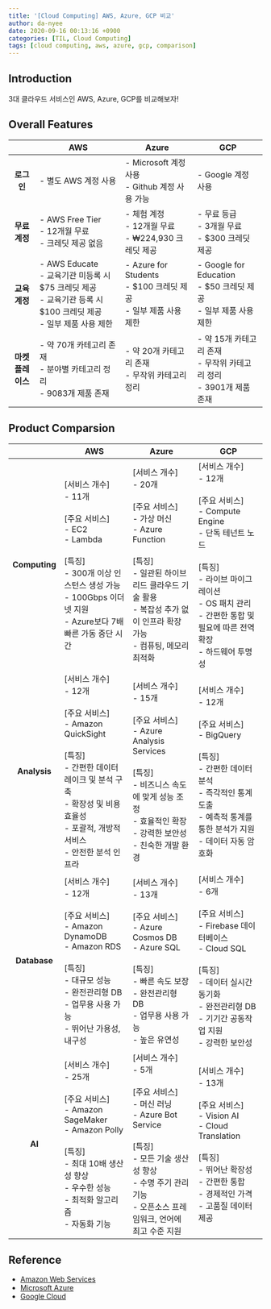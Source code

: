 ```yaml
---
title: '[Cloud Computing] AWS, Azure, GCP 비교'
author: da-nyee
date: 2020-09-16 00:13:16 +0900
categories: [TIL, Cloud Computing]
tags: [cloud computing, aws, azure, gcp, comparison]
---
```


## Introduction

3대 클라우드 서비스인 AWS, Azure, GCP를 비교해보자!

## Overall Features

|                             |<center>AWS</center>|<center>Azure</center>|<center>GCP</center>|
|-----------------------------|--------------------|----------------------|--------------------|
|<center><b>로그인</b></center>|- 별도 AWS 계정 사용|- Microsoft 계정 사용<br/>- Github 계정 사용 가능|- Google 계정 사용|
|<center><b>무료 계정</b></center>|- AWS Free Tier<br/>- 12개월 무료<br/>- 크레딧 제공 없음|- 체험 계정<br/>- 12개월 무료<br/>- ₩224,930 크레딧 제공|- 무료 등급<br/>- 3개월 무료<br/>- $300 크레딧 제공|
|<center><b>교육 계정</b></center>|- AWS Educate<br/>- 교육기관 미등록 시 $75 크레딧 제공<br/>- 교육기관 등록 시 $100 크레딧 제공<br/>- 일부 제품 사용 제한|- Azure for Students<br/>- $100 크레딧 제공<br/>- 일부 제품 사용 제한|- Google for Education<br/>- $50 크레딧 제공<br/>- 일부 제품 사용 제한|
|<center><b>마켓<br/>플레이스</b></center>|- 약 70개 카테고리 존재<br/>- 분야별 카테고리 정리<br/>- 9083개 제품 존재|- 약 20개 카테고리 존재<br/>- 무작위 카테고리 정리|- 약 15개 카테고리 존재<br/>- 무작위 카테고리 정리<br/>- 3901개 제품 존재|

## Product Comparsion

|                             |<center>AWS</center>|<center>Azure</center>|<center>GCP</center>|
|-----------------------------|--------------------|----------------------|--------------------|
|<center><b>Computing</b></center>|\[서비스 개수\]<br/>- 11개<br/><br/>\[주요 서비스\]<br/>- EC2<br/>- Lambda<br/><br/>\[특징\]<br/>- 300개 이상 인스턴스 생성 가능<br/>- 100Gbps 이더넷 지원<br/>- Azure보다 7배 빠른 가동 중단 시간|\[서비스 개수\]<br/>- 20개<br/><br/>\[주요 서비스\]<br/>- 가상 머신<br/>- Azure Function<br/><br/>\[특징\]<br/>- 일관된 하이브리드 클라우드 기술 활용<br/>- 복잡성 추가 없이 인프라 확장 가능<br/>- 컴퓨팅, 메모리 최적화|\[서비스 개수\]<br/>- 12개<br/><br/>\[주요 서비스\]<br/>- Compute Engine<br/>- 단독 테넌트 노드<br/><br/>\[특징\]<br/>- 라이브 마이그레이션<br/>- OS 패치 관리<br/>- 간편한 통합 및 필요에 따른 전역 확장<br/>- 하드웨어 투명성|
|<center><b>Analysis</b></center>|\[서비스 개수\]<br/>- 12개<br/><br/>\[주요 서비스\]<br/>- Amazon QuickSight<br/><br/>\[특징\]<br/>- 간편한 데이터 레이크 및 분석 구축<br/>- 확장성 및 비용 효율성<br/>- 포괄적, 개방적 서비스<br/>- 안전한 분석 인프라|\[서비스 개수\]<br/>- 15개<br/><br/>\[주요 서비스\]<br/>- Azure Analysis Services<br/><br/>\[특징\]<br/>- 비즈니스 속도에 맞게 성능 조정<br/>- 효율적인 확장<br/>- 강력한 보안성<br/>- 친숙한 개발 환경|\[서비스 개수\]<br/>- 12개<br/><br/>\[주요 서비스\]<br/>- BigQuery<br/><br/>\[특징\]<br/>- 간편한 데이터 분석<br/>- 즉각적인 통계 도출<br/>- 예측적 통계를 통한 분석가 지원<br/>- 데이터 자동 암호화|
|<center><b>Database</b></center>|\[서비스 개수\]<br/>- 12개<br/><br/>\[주요 서비스\]<br/>- Amazon DynamoDB<br/>- Amazon RDS<br/><br/>\[특징\]<br/>- 대규모 성능<br/>- 완전관리형 DB<br/>- 업무용 사용 가능<br/>- 뛰어난 가용성, 내구성|\[서비스 개수\]<br/>- 13개<br/><br/>\[주요 서비스\]<br/>- Azure Cosmos DB<br/>- Azure SQL<br/><br/>\[특징\]<br/>- 빠른 속도 보장<br/>- 완전관리형 DB<br/>- 업무용 사용 가능<br/>- 높은 유연성|\[서비스 개수\]<br/>- 6개<br/><br/>\[주요 서비스\]<br/>- Firebase 데이터베이스<br/>- Cloud SQL<br/><br/>\[특징\]<br/>- 데이터 실시간 동기화<br/>- 완전관리형 DB<br/>- 기기간 공동작업 지원<br/>- 강력한 보안성|
|<center><b>AI</b></center>|\[서비스 개수\]<br/>- 25개<br/><br/>\[주요 서비스\]<br/>- Amazon SageMaker<br/>- Amazon Polly<br/><br/>\[특징\]<br/>- 최대 10배 생산성 향상<br/>- 우수한 성능<br/>- 최적화 알고리즘<br/>- 자동화 기능|\[서비스 개수\]<br/>- 5개<br/><br/>\[주요 서비스\]<br/>- 머신 러닝<br/>- Azure Bot Service<br/><br/>\[특징\]<br/>- 모든 기술 생산성 향상<br/>- 수명 주기 관리 기능<br/>- 오픈소스 프레임워크, 언어에 최고 수준 지원|\[서비스 개수\]<br/>- 13개<br/><br/>\[주요 서비스\]<br/>- Vision AI<br/>- Cloud Translation<br/><br/>\[특징\]<br/>- 뛰어난 확장성<br/>- 간편한 통합<br/>- 경제적인 가격<br/>- 고품질 데이터 제공|

## Reference
- [Amazon Web Services](https://aws.amazon.com/ko/)
- [Microsoft Azure](https://azure.microsoft.com/ko-kr/)
- [Google Cloud](https://cloud.google.com/?hl=ko)